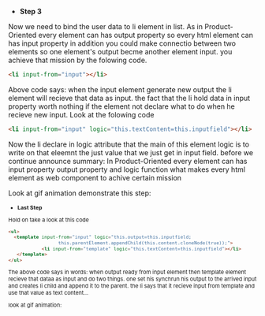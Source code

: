 
* **Step 3**

Now we need to bind the user data to li element in list.
As in Product-Oriented every element can has output property so every html element can has input property in addition you could make connectio between two elements so one element's output becme another element input. you achieve that mission by the folowing code.
```html
<li input-from="input"></li>
```
Above code says: when the input element generate new output the li element will recieve that data as input.
the fact that the li hold data in input property worth nothing if the element not declare what to do when he recieve new input.
Look at the folowing code

```html
<li input-from="input" logic="this.textContent=this.inputfield"></li>  
```
Now the li declare in logic attribute that the main of this element logic is to write on that eleemnt the just value that we just get in input field.
before we continue announce summary:
In Product-Oriented every element can has input property output property and logic function what makes every html element as web component to achive certain mission

Look at gif animation demonstrate this step:
<a href="http://makeagif.com/gif/-_DXwGi" title=""><img src="http://i.makeagif.com/media/6-20-2017/_DXwGi.gif" alt=""></a><div style="font-size:11px;">

* **Last Step**

Hold on take a look at this code
```html
<ul>
  <template input-from="input" logic="this.output=this.inputfield;
                  this.parentElement.appendChild(this.content.cloneNode(true));">
            <li input-from="template" logic="this.textContent=this.inputfield"></li>
   </template> 
</ul>
```
The above code says in words: when output ready from input element then template element recieve that dataa as input and do two things. one set his synchrun his output to the arrived input and creates li child and append it to the parent.
the li says that it recieve input from template and use that value as text content...

look at gif animation:

